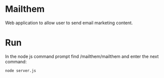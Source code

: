 # Mailthem

Web application to allow user to send email marketing content. 

# Run
 In the node js command prompt find /mailthem/mailthem and enter the next command: 
 ```
 node server.js
```
